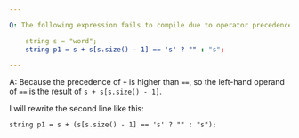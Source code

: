 ```yaml
---

Q: The following expression fails to compile due to operator precedence. Using Table 4.12(p.166), explain why it fails. How would you fix it?

    string s = "word";
    string p1 = s + s[s.size() - 1] == 's' ? "" : "s";

---
```


A: Because the precedence of `+` is higher than `==`, so the left-hand operand of `==` is the result of `s + s[s.size() - 1]`.

I will rewrite the second line like this:

    string p1 = s + (s[s.size() - 1] == 's' ? "" : "s");
